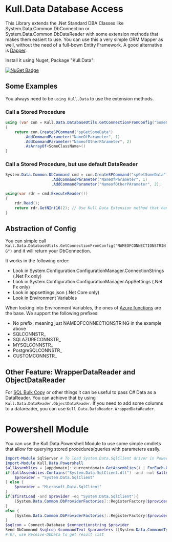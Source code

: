 ﻿# Kull.Data Database Access

This Library extends the .Net Standard DBA Classes like System.Data.Common.DbConnection or System.Data.Common.DbDataReader
with some extension methods that makes them easiert to use. You can use this a very simple ORM Mapper as well, without 
the need of a full-bown Entity Framework. A good alternative is [Dapper](https://github.com/StackExchange/Dapper). 

Install it using Nuget, Package "Kull.Data":

[![NuGet Badge](https://buildstats.info/nuget/Kull.Data)](https://www.nuget.org/packages/Kull.Data/)

## Some Examples

You always need to be `using Kull.Data` to use the extension methods.

### Call a Stored Procedure

```C#
using (var con = Kull.Data.DatabaseUtils.GetConnectionFromConfig("SomeConfigConnstr"))
{
    return con.CreateSPCommand("spGetSomeData")
        .AddCommandParameter("NameOfParameter", 1)
        .AddCommandParameter("NameofOtherPArameter", 2)
        .AsArrayOf<SomeClassName>()
}
```

### Call a Stored Procedure, but use default DataReader

```C#
System.Data.Common.DbCommand cmd = con.CreateSPCommand("spGetSomeData")
                    .AddCommandParameter("NameOfParameter", 1)
                    .AddCommandParameter("NameofOtherPArameter", 2);

using(var rdr = cmd.ExecuteReader())
{
    rdr.Read();
    return rdr.GetNInt16(2); // Use Kull.Data Extension method that handles null-values for you (No System.DBNull Checking anymore...)
}
```

## Abstraction of Config 

You can simple call `Kull.Data.DatabaseUtils.GetConnectionFromConfig("NAMEOFCONNECTIONSTRING")` and it will return your DbConnection. 

It works in the following order:

 - Look in System.Configuration.ConfigurationManager.ConnectionStrings (.Net Fx only)
 - Look in System.Configuration.ConfigurationManager.AppSettings (.Net Fx only)
 - Look in appsettings.json (.Net Core only)
 - Look in Environment Variables

When looking into Environment Variables, the ones of [Azure functions](https://azure.microsoft.com/en-us/blog/windows-azure-web-sites-how-application-strings-and-connection-strings-work/) are the base.
We support the following prefixes:

 - No prefix, meaning just NAMEOFCONNECTIONSTRING in the example above 
 - SQLCONNSTR_
 - SQLAZURECONNSTR_
 - MYSQLCONNSTR_
 - PostgreSQLCONNSTR_
 - CUSTOMCONNSTR_ 


## Other Feature: WrapperDataReader and ObjectDataReader

For [SQL Bulk Copy](https://docs.microsoft.com/de-de/dotnet/api/system.data.sqlclient.sqlbulkcopy?view=netframework-4.7.2) or other things it can
be useful to pass C# Data as a DataReader. You can achieve that by using `Kull.Data.DataReader.ObjectDataReader`. If you need to add some columns 
to a datareader, you can use `Kull.Data.DataReader.WrappedDataReader`.


# Powershell Module

You can use the Kull.Data.Powershell Module to use some simple cmdlets that allow for querying stored procedures(queries with parameters easily.

```powershell
Import-Module SqlServer # To load System.Data.SqlClient driver in Powershell 6.2+
Import-Module Kull.Data.Powershell 
$allAssemblies = [appdomain]::currentdomain.GetAssemblies() | ForEach-Object { [IO.Path]::GetFileName($_.Location) } # we try to be ready when SqlServer Module uses Microsoft.Data.SqlClient
if($allAssemblies.Contains("System.Data.SqlClient.dll") -and -not $allAssemblies.Contains("Microsoft.Data.SqlClient.dll")){
    $provider = "System.Data.SqlClient"
} else {
    $provider = "Microsoft.Data.SqlClient"
}
if($firstLoad -and $provider -eq "System.Data.SqlClient"){
    [System.Data.Common.DbProviderFactories]::RegisterFactory($provider, [System.Data.SqlClient.SqlClientFactory]::Instance)
}
else {
    [System.Data.Common.DbProviderFactories]::RegisterFactory($provider, [Microsoft.Data.SqlClient.SqlClientFactory]::Instance)
}
$sqlcon = Connect-Database $connectionstring $provider
Send-DbCommand $sqlcon $commandText $parameters ([System.Data.CommandType]::StoredProcedure)
# Or, use Receive-DbData to get result list
```